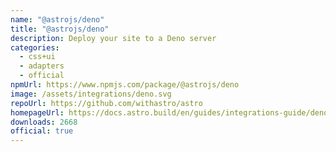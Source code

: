 ```yaml
---
name: "@astrojs/deno"
title: "@astrojs/deno"
description: Deploy your site to a Deno server
categories:
  - css+ui
  - adapters
  - official
npmUrl: https://www.npmjs.com/package/@astrojs/deno
image: /assets/integrations/deno.svg
repoUrl: https://github.com/withastro/astro
homepageUrl: https://docs.astro.build/en/guides/integrations-guide/deno/
downloads: 2668
official: true
---
```

